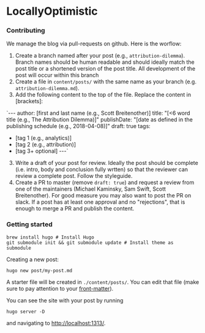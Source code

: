 # LocallyOptimistic

### Contributing

We manage the blog via pull-requests on github. Here is the worflow:
1. Create a branch named after your post (e.g., `attribution-dilemma`). Branch names should be human readable and should ideally match the post title or a shortened version of the post title. All development of the post will occur within this branch
2. Create a file in `content/posts/` with the same name as your branch (e.g. `attribution-dilemma.md`). 
3. Add the following content to the top of the file. Replace the content in [brackets]:

`---
author: [first and last name (e.g., Scott Breitenother)]
title: "[<6 word title (e.g., The Attribution Dilemma)]"
publishDate: "[date as defined in the publishing schedule (e.g., 2018-04-08)]"
draft: true
tags: 
 - [tag 1 (e.g., analytics)]
 - [tag 2 (e.g., attribution)]
 - [tag 3+ optional]
---`

3. Write a draft of your post for review. Ideally the post should be complete (i.e. intro, body and conclusion fully wrtten) so that the reviewer can review a complete post. Follow the styleguide.
4. Create a PR to master (remove `draft: true`) and request a review from one of the maintainers (Michael Kaminsky, Sam Swift, Scott Breitenother). For good measure you may also want to post the PR on slack. If a post has at least one approval and no "rejections", that is enough to merge a PR and publish the content. 


### Getting started
```
brew install hugo # Install Hugo
git submodule init && git submodule update # Install theme as submodule
```

Creating a new post:
```
hugo new post/my-post.md
```

A starter file will be created in `./content/posts/`. You can edit that file (make sure to pay attention to your [front-matter](https://gohugo.io/content-management/front-matter/)).


You can see the site with your post by running
```
hugo server -D
```
and navigating to [http://localhost:1313/](http://localhost:1313/).

